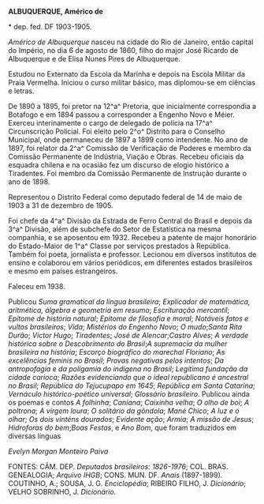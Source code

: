 **ALBUQUERQUE, Américo de**

\* dep. fed. DF 1903-1905.

*Américo de Albuquerque* nasceu na cidade do Rio de Janeiro, então
capital do Império, no dia 6 de agosto de 1860, filho do major José
Ricardo de Albuquerque e de Elisa Nunes Pires de Albuquerque.

Estudou no Externato da Escola da Marinha e depois na Escola Militar da
Praia Vermelha. Iniciou o curso militar básico, mas diplomou-se em
ciências e letras.

De 1890 a 1895, foi pretor na 12^a^ Pretoria, que inicialmente
correspondia a Botafogo e em 1894 passou a corresponder a Engenho Novo e
Méier. Exerceu interinamente o cargo de delegado de polícia na 17^a^
Circunscrição Policial. Foi eleito pelo 2^o^ Distrito para o Conselho
Municipal, onde permaneceu de 1897 a 1899 como intendente. No ano de
1897, foi relator da 2^a^ Comissão de Verificação de Poderes e membro da
Comissão Permanente de Indústria, Viação e Obras. Recebeu oficiais da
esquadra chilena e na ocasião fez um discurso de elogio histórico a
Tiradentes. Foi membro da Comissão Permanente de Instrução durante o ano
de 1898.

Representou o Distrito Federal como deputado federal de 14 de maio de
1903 a 31 de dezembro de 1905.

Foi chefe da 4^a^ Divisão da Estrada de Ferro Central do Brasil e depois
da 3^a^ Divisão, além de subchefe do Setor de Estatística na mesma
companhia, e se aposentou em 1932. Recebeu a patente de major honorário
do Estado-Maior de 1^a^ Classe por serviços prestados à República.
Também foi poeta, jornalista e professor. Lecionou em diversos
institutos de ensino e colaborou em vários periódicos, em diferentes
estados brasileiros e mesmo em países estrangeiros.

Faleceu em 1938.

Publicou *Suma gramatical da língua brasileira*; *Explicador de
matemática, aritmética, álgebra e geometria em resumo*; *Escrituração
mercantil*; *Epítome de história natural*; *Epítome de filosofia e
moral*; *Notáveis fatos e vultos brasileiros*; *Vida*; *Mistérios do
Engenho Novo*; *O mudo*;*Santa Rita Durão*; *Victor Hugo*; *Tiradentes*;
*José de Alencar*;*Castro Alves*; *A verdade histórica sobre o
Descobrimento do Brasil*;*A supremacia da mulher brasileira na
história*; *Escorço biográfico do marechal Floriano*; *As excelências
feminis no Brasil*; *Provas negativas pelos intentos*; *Da antropofagia
e da poligamia do indígena no Brasil*; *Legítima fundação da cidade
carioca*; *Razões evidenciando que o ideal republicano é ancestral no
Brasil*; *República do Tejucupapo em 1645*; *República em Santa
Catarina*; *Vernáculo histórico-poético universal*; *Glossário
brasileiro*. Publicou ainda os poemas e contos *A folhinha*; *Caniana*;
*Caixinha velha*; *O olho de boi*; *A poltrona*; *A virgem loura*; *O
solitário da gôndola*; *Mané Chico*; *A luz e o olhar*; *Os dois vinténs
dourados*; *Evidente ação*; *Armia*; *A missão de Jesus*; *Hidroforas do
bem*;*Boas Festas*, e *Ano Bom*, que foram traduzidos em diversas
línguas

*Evelyn Morgan Monteiro Paiva*

FONTES: CÂM. DEP. *Deputados brasileiros: 1826-1976*; COL. BRAS.
GENEALOGIA; *Arquivo IHGB*; CONS. MUN. DF. *Anais* (1897-1899).
COUTINHO, A.; SOUSA, J. G. *Enciclopédia*; RIBEIRO FILHO, J.
*Dicionário*; VELHO SOBRINHO, J. *Dicionário.*

